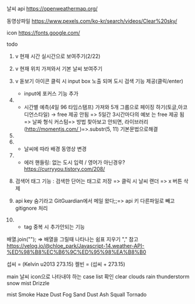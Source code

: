 날씨 api
https://openweathermap.org/

동영상파일
https://www.pexels.com/ko-kr/search/videos/Clear%20sky/

icon
https://fonts.google.com/

todo

1. v 현재 시간 실시간으로 보여주기(2/22)
2. v 현재 위치 가져와서 기본 날씨 보여주기
3. v 돋보기 아이콘 클릭 시 input box 노출 되며 도시 검색 기능 제공(클릭/enter)
   - input에 포커스 기능 추가
4. - 시간별 예측(4일 96 타임스탬프) 가져와 5개 그룹으로 페이징 하기(토글,아코디언스타일) → free 제공 안됨
     => 5일간 3시간마다의 예보 는 free 제공 됨
     => 날짜 형식 커스텀=> 방법 찾아보고 안되면, 라이브러리(http://momentjs.com/ )=>.substr(5, 11) 기본문법으로해결
5.
6. - 날씨에 따라 배경 동영상 변경
7. - 에러 핸들링: 없는 도시 입력 / 영어가 아닌경우? https://curryyou.tistory.com/208/
8. 검색어 태그 기능 : 검색한 단어는 태그로 저장
   => 클릭 시 날씨 랜더
   => x 버튼 삭제
9. api key 숨기라고
   GitGuardian에서 메일 왔다;;=> api 키 다른파일로 빼고 gitignore 처리

10. - tag 중복 시 추가안되는 기능

배열.join(""); => 배열을 그릴때 나타나는 쉼표 지우기 ","
참고
https://velog.io/@chloe_park/Javascript-14.weather-API-%ED%98%B8%EC%B6%9C%ED%95%98%EA%B8%B0

섭씨 = (Kelvin u2013 273.15)
켈빈 = (섭씨 + 273.15)

main 날씨 icon으로 나타내야 하는 case list 확인
clear
clouds
rain
thunderstorm
snow
mist
Drizzle

mist
Smoke
Haze
Dust
Fog
Sand
Dust
Ash
Squall
Tornado
